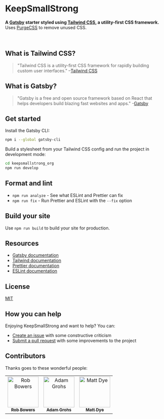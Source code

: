 # KeepSmallStrong

<div align="left">
  <strong>A <a href="https://www.gatsbyjs.org/">Gatsby</a> starter styled using <a href="https://tailwindcss.com/">Tailwind CSS</a>, a utility-first CSS framework.</strong><br />
  Uses <a href="https://www.purgecss.com/">PurgeCSS</a> to remove unused CSS.<br />
  <br />
  <br />
</div>

## What is Tailwind CSS?

> "Tailwind CSS is a utility-first CSS framework for rapidly building custom user interfaces."
> –[Tailwind CSS](https://tailwindcss.com)

## What is Gatsby?

> "Gatsby is a free and open source framework based on React that helps developers build blazing fast websites and apps." -[Gatsby](https://www.gatsbyjs.org/)

## Get started

Install the Gatsby CLI:

```sh
npm i --global gatsby-cli
```

Build a stylesheet from your Tailwind CSS config and run the project in development mode:

```sh
cd keepsmallstrong_org
npm run develop
```

## Format and lint

- `npm run analyze` - See what ESLint and Prettier can fix
- `npm run fix` - Run Prettier and ESLint with the `--fix` option

## Build your site

Use `npm run build` to build your site for production.

## Resources

- [Gatsby documentation](https://www.gatsbyjs.org/docs/)
- [Tailwind documentation](https://tailwindcss.com/docs/what-is-tailwind/)
- [Prettier documentation](https://prettier.io/docs/en/index.html)
- [ESLint documentation](https://eslint.org/docs/user-guide/configuring)

## License

[MIT](https://github.com/saveasmallbusiness/website-org/blob/master/LICENSE.md)

## How you can help

Enjoying KeepSmallStrong and want to help? You can:

- [Create an issue](https://github.com/saveasmallbusiness/website-org/issues/new) with some constructive criticism
- [Submit a pull request](https://github.com/saveasmallbusiness/website-org/compare) with some improvements to the project

## Contributors

Thanks goes to these wonderful people:

<!-- ALL-CONTRIBUTORS-LIST:START - Do not remove or modify this section -->
<!-- prettier-ignore -->
<table>
  <tr>
    <td align="center"><a href="https://www.linkedin.com/in/rob-bowers-72516422"><img src="https://avatars0.githubusercontent.com/u/5825956?v=4" width="100px;" alt="Rob Bowers"/><br /><sub><b>Rob Bowers</b></sub></a></td>
    <td align="center"><a href="https://www.linkedin.com/in/adamgrohs"><img src="https://avatars2.githubusercontent.com/u/160647?v=4" width="100px;" alt="Adam Grohs"/><br /><sub><b>Adam Grohs</b></sub></a></td>
    <td align="center"><a href="https://www.linkedin.com/in/matthew-dye-5758b131"><img src="https://avatars0.githubusercontent.com/u/3837462?v=4" width="100px;" alt="Matt Dye"/><br /><sub><b>Matt Dye</b></sub></a></td>
  </tr>
</table>

<!-- ALL-CONTRIBUTORS-LIST:END -->